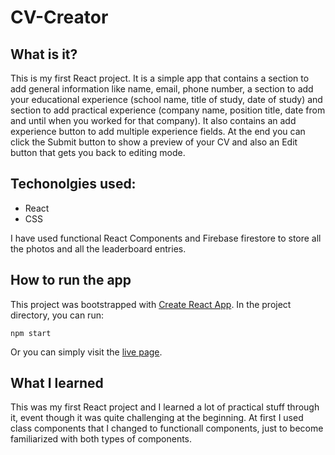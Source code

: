# CV-Creator
## What is it?
This is my first React project. It is a simple app that contains a section to add general information like name, email, phone number, a section to add your educational experience (school name, title of study, date of study) and section to add practical experience (company name, position title, date from and until when you worked for that company). It also contains an add experience button to add multiple experience fields. At the end you can click the Submit button to show a preview of your CV and also an Edit button that gets you back to editing mode.

## Techonolgies used:
* React
* CSS

I have used functional React Components and Firebase firestore to store all the photos and all the leaderboard entries.
## How to run the app
This project was bootstrapped with [Create React App](https://github.com/facebook/create-react-app). In the project directory, you can run:
```
npm start
```
Or you can simply visit the [live page](https://anabargau.github.io/cv-project/).
## What I learned
This was my first React project and I learned a lot of practical stuff through it, event though it was quite challenging at the beginning. At first I used class components that I changed to functionall components, just to become familiarized with both types of components.
